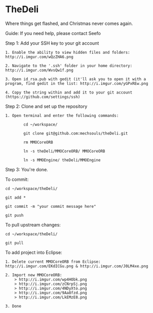 TheDeli
=======

Where things get flashed, and Christmas never comes again.


Guide: If you need help, please contact Seefo

Step 1: Add your SSH key to your git account

	1. Enable the ability to view hidden files and folders: http://i.imgur.com/wQzZHA6.png
	
	2. Navigate to the '.ssh' folder in your home directory: http://i.imgur.com/WvsQw1f.png
	
	3. Open id_rsa.pub with gedit (it'll ask you to open it with a program, find gedit in the list: http://i.imgur.com/yGPxREw.png
	
	4. Copy the string within and add it to your git account (https://github.com/settings/ssh)
	
Step 2: Clone and set up the repository

	1. Open terminal and enter the following commands:
	
			cd ~/workspace/

			git clone git@github.com:mechsouls/theDeli.git
			
			rm MMOCoreORB
			
			ln -s theDeli/MMOCoreORB/ MMOCoreORB
			
			ln -s MMOEngine/ theDeli/MMOEngine
	
Step 3: You're done.

To commit: 

	cd ~/workspace/theDeli/
  
	git add *
  
	git commit -m "your commit message here"
  
	git push

To pull upstream changes:

	cd ~/workspace/theDeli/
   
	git pull

To add project into Eclipse:

	1. Delete current MMOCoreORB from Eclipse: http://i.imgur.com/EKdICGu.png & http://i.imgur.com/J0LM4xe.png

	2. Import new MMOCoreORB: 
		> http://i.imgur.com/wp4HObk.png
		> http://i.imgur.com/zCNrpSj.png
		> http://i.imgur.com/4NDyXto.png
		> http://i.imgur.com/9Aa8fzd.png
		> http://i.imgur.com/LkEMzE8.png
	
	3. Done
